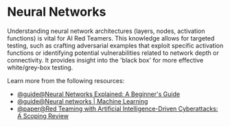 # Neural Networks

Understanding neural network architectures (layers, nodes, activation functions) is vital for AI Red Teamers. This knowledge allows for targeted testing, such as crafting adversarial examples that exploit specific activation functions or identifying potential vulnerabilities related to network depth or connectivity. It provides insight into the 'black box' for more effective white/grey-box testing.

Learn more from the following resources:

- [@guide@Neural Networks Explained: A Beginner's Guide](https://www.skillcamper.com/blog/neural-networks-explained-a-beginners-guide)
- [@guide@Neural networks | Machine Learning](https://developers.google.com/machine-learning/crash-course/neural-networks)
- [@paper@Red Teaming with Artificial Intelligence-Driven Cyberattacks: A Scoping Review](https://arxiv.org/html/2503.19626)
